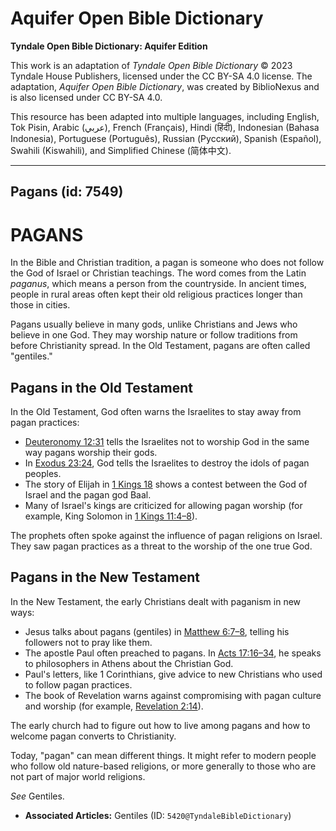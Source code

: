 # Aquifer Open Bible Dictionary

**Tyndale Open Bible Dictionary: Aquifer Edition**

This work is an adaptation of *Tyndale Open Bible Dictionary* © 2023 Tyndale House Publishers, licensed under the CC BY\-SA 4\.0 license. The adaptation, *Aquifer Open Bible Dictionary*, was created by BiblioNexus and is also licensed under CC BY\-SA 4\.0\.

This resource has been adapted into multiple languages, including English, Tok Pisin, Arabic (عربي), French (Français), Hindi (हिंदी), Indonesian (Bahasa Indonesia), Portuguese (Português), Russian (Русский), Spanish (Español), Swahili (Kiswahili), and Simplified Chinese (简体中文).



--------------------------------

## Pagans (id: 7549)

PAGANS
======

In the Bible and Christian tradition, a pagan is someone who does not follow the God of Israel or Christian teachings. The word comes from the Latin *paganus*, which means a person from the countryside. In ancient times, people in rural areas often kept their old religious practices longer than those in cities.

Pagans usually believe in many gods, unlike Christians and Jews who believe in one God. They may worship nature or follow traditions from before Christianity spread. In the Old Testament, pagans are often called "gentiles."

Pagans in the Old Testament
---------------------------

In the Old Testament, God often warns the Israelites to stay away from pagan practices:

* [Deuteronomy 12:31](https://ref.ly/Deut12:31) tells the Israelites not to worship God in the same way pagans worship their gods.
* In [Exodus 23:24](https://ref.ly/Exod23:24), God tells the Israelites to destroy the idols of pagan peoples.
* The story of Elijah in [1 Kings 18](https://ref.ly/1Kgs18:1-1Kgs18:46) shows a contest between the God of Israel and the pagan god Baal.
* Many of Israel's kings are criticized for allowing pagan worship (for example, King Solomon in [1 Kings 11:4–8](https://ref.ly/1Kgs11:4-1Kgs11:8)).

The prophets often spoke against the influence of pagan religions on Israel. They saw pagan practices as a threat to the worship of the one true God.

Pagans in the New Testament
---------------------------

In the New Testament, the early Christians dealt with paganism in new ways:

* Jesus talks about pagans (gentiles) in [Matthew 6:7–8](https://ref.ly/Matt6:7-Matt6:8), telling his followers not to pray like them.
* The apostle Paul often preached to pagans. In [Acts 17:16–34](https://ref.ly/Acts17:16-Acts17:34), he speaks to philosophers in Athens about the Christian God.
* Paul's letters, like 1 Corinthians, give advice to new Christians who used to follow pagan practices.
* The book of Revelation warns against compromising with pagan culture and worship (for example, [Revelation 2:14](https://ref.ly/Rev2:14)).

The early church had to figure out how to live among pagans and how to welcome pagan converts to Christianity.

Today, "pagan" can mean different things. It might refer to modern people who follow old nature\-based religions, or more generally to those who are not part of major world religions.

*See* Gentiles.

* **Associated Articles:** Gentiles (ID: `5420@TyndaleBibleDictionary`)

